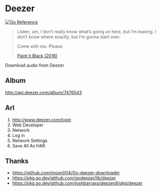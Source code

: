 # Deezer

[![Go Reference]](//pkg.go.dev/github.com/89z/deezer)

[Go Reference]:https://pkg.go.dev/static/img/badge.svg

> Listen, um, I don’t really know what’s going on here, but I’m leaving. I
> don’t know where exactly, but I’m gonna start over.
>
> Come with me. Please.
>
> [Paint it Black (2016)](//wikipedia.org/wiki/Paint_It_Black_%282016_film%29)

Download audio from Deezer

## Album

http://api.deezer.com/album/7476543

## Arl

1. http://www.deezer.com/login
2. Web Developer
3. Network
4. Log in
5. Network Settings
6. Save All As HAR

## Thanks

- https://github.com/moon004/Go-deezer-downloader
- https://pkg.go.dev/github.com/godeezer/lib/deezer
- https://pkg.go.dev/github.com/joshbarrass/deezerdl/pkg/deezer
